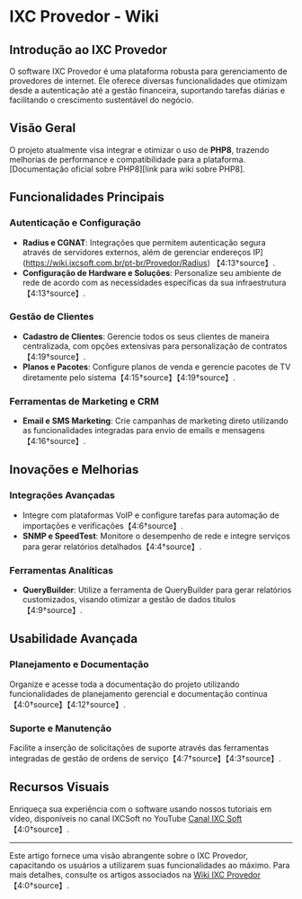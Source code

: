 # IXC Provedor - Wiki

## Introdução ao IXC Provedor

O software IXC Provedor é uma plataforma robusta para gerenciamento de provedores de internet. Ele oferece diversas funcionalidades que otimizam desde a autenticação até a gestão financeira, suportando tarefas diárias e facilitando o crescimento sustentável do negócio. 

## Visão Geral
O projeto atualmente visa integrar e otimizar o uso de **PHP8**, trazendo melhorias de performance e compatibilidade para a plataforma. [Documentação oficial sobre PHP8][link para wiki sobre PHP8].

## Funcionalidades Principais

### Autenticação e Configuração
- **Radius e CGNAT**: Integrações que permitem autenticação segura através de servidores externos, além de gerenciar endereços IP](https://wiki.ixcsoft.com.br/pt-br/Provedor/Radius) 【4:13†source】.
- **Configuração de Hardware e Soluções**: Personalize seu ambiente de rede de acordo com as necessidades específicas da sua infraestrutura【4:13†source】.

### Gestão de Clientes
- **Cadastro de Clientes**: Gerencie todos os seus clientes de maneira centralizada, com opções extensivas para personalização de contratos【4:19†source】.
- **Planos e Pacotes**: Configure planos de venda e gerencie pacotes de TV diretamente pelo sistema【4:15†source】【4:19†source】.

### Ferramentas de Marketing e CRM
- **Email e SMS Marketing**: Crie campanhas de marketing direto utilizando as funcionalidades integradas para envio de emails e mensagens【4:16†source】.

## Inovações e Melhorias

### Integrações Avançadas
- Integre com plataformas VoIP e configure tarefas para automação de importações e verificações【4:6†source】.
- **SNMP e SpeedTest**: Monitore o desempenho de rede e integre serviços para gerar relatórios detalhados【4:4†source】.

### Ferramentas Analíticas
- **QueryBuilder**: Utilize a ferramenta de QueryBuilder para gerar relatórios customizados, visando otimizar a gestão de dados titulos【4:9†source】.

## Usabilidade Avançada

### Planejamento e Documentação
Organize e acesse toda a documentação do projeto utilizando funcionalidades de planejamento gerencial e documentação contínua【4:0†source】【4:12†source】. 

### Suporte e Manutenção
Facilite a inserção de solicitações de suporte através das ferramentas integradas de gestão de ordens de serviço【4:7†source】【4:3†source】.

## Recursos Visuais
Enriqueça sua experiência com o software usando nossos tutoriais em vídeo, disponíveis no canal IXCSoft no YouTube [Canal IXC Soft](https://youtube.com/@ixcsoft)【4:0†source】.

---

Este artigo fornece uma visão abrangente sobre o IXC Provedor, capacitando os usuários a utilizarem suas funcionalidades ao máximo. Para mais detalhes, consulte os artigos associados na [Wiki IXC Provedor](https://wiki.ixcsoft.com.br/pt-br)【4:0†source】.
